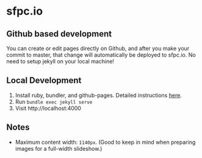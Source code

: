 # sfpc.io

## Github based development
You can create or edit pages directly on Github, and after you make your commit to master, that change will automatically be deployed to sfpc.io. No need to setup jekyll on your local machine!

## Local Development

1. Install ruby, bundler, and github-pages. Detailed instructions [here](https://help.github.com/articles/setting-up-your-github-pages-site-locally-with-jekyll/).
2. Run `bundle exec jekyll serve`
3. Visit http://localhost:4000

## Notes

- Maximum content width: `1140px`. (Good to keep in mind when preparing images for a full-width slideshow.)
